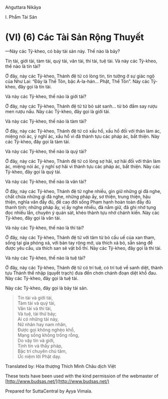 Aṅguttara Nikāya

I. Phẩm Tài Sản

# (VI) (6) Các Tài Sản Rộng Thuyết

—Này các Tỷ-kheo, có bảy tài sản này. Thế nào là bảy?

Tín tài, giới tài, tàm tài, quý tài, văn tài, thí tài, tuệ tài. Và này các Tỷ-kheo, thế nào là tín tài?

Ở đây, này các Tỷ-kheo, Thánh đệ tử có lòng tin, tin tưởng ở sự giác ngộ của Như Lai: “Ðây là Thế Tôn, bậc A-la-hán... Phật, Thế Tôn”. Này các Tỷ-kheo, đây gọi là tín tài.

Và này các Tỷ-kheo, thế nào là giới tài?

Ở đây, này các Tỷ-kheo, Thánh đệ tử từ bỏ sát sanh... từ bỏ đắm say rượu men rượu nấu. Này các Tỷ-kheo, đây gọi là giới tài.

Và này các Tỷ-kheo, thế nào là tàm tài?

Ở đây, này các Tỷ-kheo, Thánh đệ tử có xấu hổ, xấu hổ đối với thân làm ác, miệng nói ác, ý nghĩ ác, xấu hổ vì đã thành tựu các pháp ác, bất thiện. Này các Tỷ-kheo, đây gọi là tàm tài.

Và này các Tỷ-kheo, thế nào là quý tài?

Ở đây, này các Tỷ-kheo, Thánh đệ tử có lòng sợ hãi, sợ hãi đối với thân làm ác, miệng nói ác, ý nghĩ sợ hãi vì thành tựu các pháp ác, bất thiện. Này các Tỷ-kheo, đây gọi là quý tài.

Và này các Tỷ-kheo, thế nào là văn tài?

Ở đây, này các Tỷ-kheo, Thánh đệ tử nghe nhiều, gìn giữ những gì đã nghe, chất chứa những gì đã nghe, những pháp ấy, sơ thiện, trung thiện, hậu thiện, nghĩa văn đầy đủ, đề cao đời sống Phạm hạnh hoàn toàn đầy đủ thanh tịnh; những pháp ấy, vị ấy nghe nhiều, đã nắm giữ, đã ghi nhớ tụng đọc nhiều lần, chuyên ý quán sát, khéo thành tựu nhờ chánh kiến. Này các Tỷ-kheo, đây gọi là văn tài.

Và này các Tỷ-kheo, thế nào là thí tài?

Ở đây, này các Tỷ-kheo, Thánh đệ tử với tâm từ bỏ cấu uế của xan tham, sống tại gia phóng xả, với bàn tay rộng mở, ưa thích xả bỏ, sẵn sàng để được yêu cầu, ưa thích san sẻ vật bố thí. Này các Tỷ-kheo, đây gọi là thí tài.

Và này các Tỷ-kheo, thế nào là tuệ tài?

Ở đây, này các Tỷ-kheo, Thánh đệ tử có trí tuệ, có trí tuệ về sanh diệt, thành tựu Thánh thể nhập (quyết trạch) đưa đến chơn chánh đoạn diệt khổ đau. Này các Tỷ-kheo, đây gọi là tuệ tài.

Này các Tỷ-kheo, đây gọi là bảy tài sản.

> Tín tài và giới tài,  
> Tàm tài và quý tài,  
> Văn tài và thí tài,  
> Và tuệ, tài thứ bảy;  
> Ai có những tài này,  
> Nữ nhân hay nam nhân,  
> Ðược gọi không nghèo khổ,  
> Mạng sống không trống rỗng,  
> Do vậy tín và giới,  
> Tịnh tín và thấy pháp,  
> Bậc trí chuyên chú tâm,  
> Ức niệm lời Phật dạy.

Translated by: Hòa thượng Thích Minh Châu dịch Việt

These texts have been used with the kind permission of the webmaster of [http://www.budsas.net/](http://www.budsas.net/)

Prepared for SuttaCentral by Ayya Vimala.